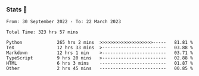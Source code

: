 ### Stats 👋
<!--START_SECTION:waka-->

```text
From: 30 September 2022 - To: 22 March 2023

Total Time: 323 hrs 57 mins

Python             265 hrs 2 mins  >>>>>>>>>>>>>>>>>>>>-----   81.81 %
TeX                12 hrs 33 mins  >------------------------   03.88 %
Markdown           12 hrs 1 min    >------------------------   03.71 %
TypeScript         9 hrs 20 mins   >------------------------   02.88 %
HTML               6 hrs 3 mins    -------------------------   01.87 %
Other              2 hrs 45 mins   -------------------------   00.85 %
```

<!--END_SECTION:waka-->

<!--
**buhaytza2005/buhaytza2005** is a ✨ _special_ ✨ repository because its `README.md` (this file) appears on your GitHub profile.

Here are some ideas to get you started:

- 🔭 I’m currently working on ...
- 🌱 I’m currently learning ...
- 👯 I’m looking to collaborate on ...
- 🤔 I’m looking for help with ...
- 💬 Ask me about ...
- 📫 How to reach me: ...
- 😄 Pronouns: ...
- ⚡ Fun fact: ...
-->


